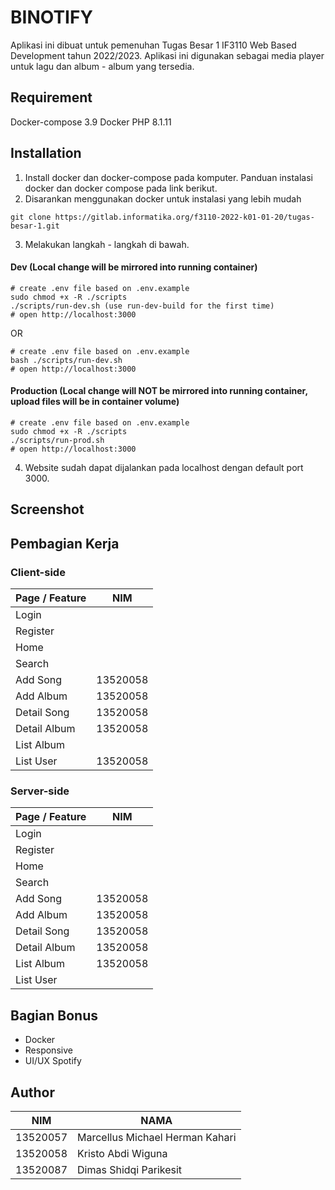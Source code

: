 # BINOTIFY

Aplikasi ini dibuat untuk pemenuhan Tugas Besar 1 IF3110 Web Based Development tahun 2022/2023.
Aplikasi ini digunakan sebagai media player untuk lagu dan album - album yang tersedia.

## Requirement
Docker-compose 3.9
Docker
PHP 8.1.11

## Installation
1. Install docker dan docker-compose pada komputer. Panduan instalasi docker dan docker compose pada link berikut.
2. Disarankan menggunakan docker untuk instalasi yang lebih mudah
```
git clone https://gitlab.informatika.org/f3110-2022-k01-01-20/tugas-besar-1.git
```
3. Melakukan langkah - langkah di bawah.

#### Dev (Local change will be mirrored into running container)
```
# create .env file based on .env.example
sudo chmod +x -R ./scripts
./scripts/run-dev.sh (use run-dev-build for the first time)
# open http://localhost:3000
```
OR
```
# create .env file based on .env.example
bash ./scripts/run-dev.sh
# open http://localhost:3000
```

#### Production (Local change will NOT be mirrored into running container, upload files will be in container volume)
```
# create .env file based on .env.example
sudo chmod +x -R ./scripts
./scripts/run-prod.sh
# open http://localhost:3000
```
4. Website sudah dapat dijalankan pada localhost dengan default port 3000.

## Screenshot

## Pembagian Kerja
### Client-side
Page / Feature | NIM
--- | ---
Login | 
Register | 
Home | 
Search | 
Add Song | 13520058
Add Album | 13520058
Detail Song | 13520058
Detail Album | 13520058
List Album |
List User | 13520058

### Server-side
Page / Feature | NIM
--- | ---
Login | 
Register | 
Home | 
Search | 
Add Song | 13520058
Add Album | 13520058
Detail Song | 13520058
Detail Album | 13520058
List Album | 13520058
List User | 

## Bagian Bonus
- Docker
- Responsive
- UI/UX Spotify

## Author
NIM | NAMA
--- | ---
13520057 | Marcellus Michael Herman Kahari
13520058 | Kristo Abdi Wiguna
13520087 | Dimas Shidqi Parikesit